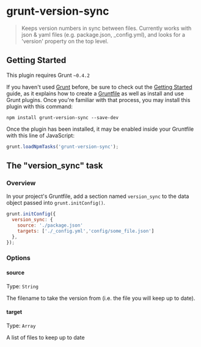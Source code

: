 # grunt-version-sync

> Keeps version numbers in sync between files. Currently works with json & yaml files
(e.g. package.json, _config.yml), and looks for a 'version' property on the top level.

## Getting Started
This plugin requires Grunt `~0.4.2`

If you haven't used [Grunt](http://gruntjs.com/) before, be sure to check out the [Getting Started](http://gruntjs.com/getting-started) guide, as it explains how to create a [Gruntfile](http://gruntjs.com/sample-gruntfile) as well as install and use Grunt plugins. Once you're familiar with that process, you may install this plugin with this command:

```shell
npm install grunt-version-sync --save-dev
```

Once the plugin has been installed, it may be enabled inside your Gruntfile with this line of JavaScript:

```js
grunt.loadNpmTasks('grunt-version-sync');
```

## The "version_sync" task

### Overview
In your project's Gruntfile, add a section named `version_sync` to the data object passed into `grunt.initConfig()`.

```js
grunt.initConfig({
  version_sync: {
    source: './package.json'
    targets: ['./_config.yml','config/some_file.json']
  },
});
```

### Options


#### source
Type: `String`

The filename to take the version from (i.e. the file you will keep up to date).

#### target
Type: `Array`

A list of files to keep up to date

